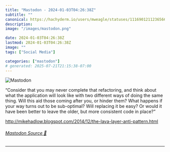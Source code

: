 ```yaml
---
title: "Mastodon - 2024-01-03T04:26:38Z"
subtitle: ""
canonical: https://hachyderm.io/users/mweagle/statuses/111690121123656650
description:
image: "/images/mastodon.png"

date: 2024-01-03T04:26:38Z
lastmod: 2024-01-03T04:26:38Z
image: ""
tags: ["Social Media"]

categories: ["mastodon"]
# generated: 2025-07-21T21:15:38-07:00
---
```

![Mastodon](/images/mastodon.png)

<p>“Consider that you may never complete that refactoring, and think about what the application will look like with two different ways of doing the same thing. Will this aid those coming after you, or hinder them? What happens if your way turns out to be sub-optimal? Will replacing it be easy? Or would it have been better to leave the older, but more consistent code in place?”</p><p><a href="http://mikehadlow.blogspot.com/2014/12/the-lava-layer-anti-pattern.html" target="_blank" rel="nofollow noopener noreferrer" translate="no"><span class="invisible">http://</span><span class="ellipsis">mikehadlow.blogspot.com/2014/1</span><span class="invisible">2/the-lava-layer-anti-pattern.html</span></a></p>


###### [Mastodon Source 🐘](https://hachyderm.io/@mweagle/111690121123656650)

___
